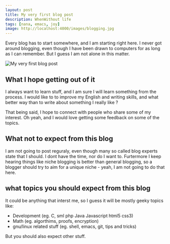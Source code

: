 ```yaml
---
layout: post
title: My very first blog post
description: WhenWithout life
tags: [nana, emacs, joy]
image: http://localhost:4000/images/blogging.jpg
---
```

Every blog has to start somewhere, and I am starting right here.
I never got around blogging, even though I have been drawn to
computers for as long as I can remember. But I guess I am not alone in
this matter.

![My very first blog post](/images/blogging.jpg)

## What I hope getting out of it
I always want to learn stuff, and I am sure I will learn something from the process. I would like to to improve my English and writing skills, and what
better way than to write about something I really like ?

That being said, I hope to connect with people who share some of my interest. Oh yeah, and I would love getting some feedback on some of the topics.

## What not to expect from this blog
I am not going to post reguraly, even though many so called blog experts state that I should. I dont have the time, nor do I want to.
Furtermore I keep hearing things like niche blogging is better than general blogging, so a blogger should try to aim for a unique niche - yeah, I am not going to do that here.

## what topics you should expect from this blog
It could be anything that interst me, so I guess it will be mostly geeky topics like:

* Development (eg. C, sml php Java Javascript html5 css3)
* Math (eg. algorthims, proofs, encryption)
* gnu/linux related stuff (eg. shell, emacs, git, tips and tricks)

But you should also expect other stuff.